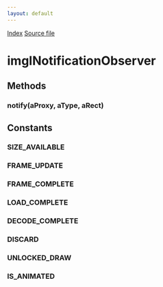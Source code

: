 ```yaml
---
layout: default
---
```

<div id='links'><a href="../index.html">Index</a>
<a href="http://dxr.mozilla.org/mozilla-central/source/image/public/imgINotificationObserver.idl">Source file</a>
</div>

# imgINotificationObserver #

## Methods ##

### notify(aProxy, aType, aRect) ###

## Constants ##

### SIZE_AVAILABLE ###

### FRAME_UPDATE ###

### FRAME_COMPLETE ###

### LOAD_COMPLETE ###

### DECODE_COMPLETE ###

### DISCARD ###

### UNLOCKED_DRAW ###

### IS_ANIMATED ###
